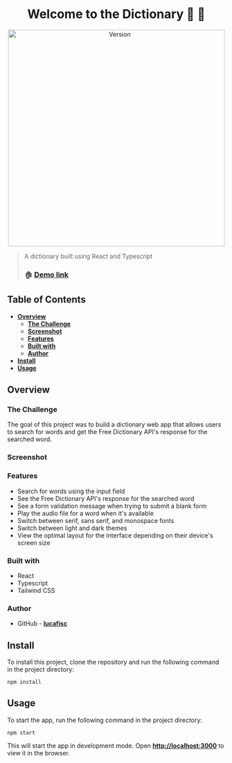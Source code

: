 <p align="center">
<h1 align="center">Welcome to the Dictionary 👋 🧠</h1>
</p>


<p align="center">
 <img alt="Version" src="https://i.imgur.com/IwcqWB8.png" width="500"/>
</p>


> A dictionary built using React and Typescript
> 
> ### 🏠 [Demo link](https://lucafisc.github.io/dictionary/)

## **Table of Contents**

- **[Overview](https://chat.openai.com/chat#overview)**
    - **[The Challenge](https://chat.openai.com/chat#the-challenge)**
    - **[Screenshot](https://chat.openai.com/chat#screenshot)**
    - **[Features](https://chat.openai.com/chat#features)**
    - **[Built with](https://chat.openai.com/chat#built-with)**
    - **[Author](https://chat.openai.com/chat#author)**
- **[Install](https://chat.openai.com/chat#install)**
- **[Usage](https://chat.openai.com/chat#usage)**

## **Overview**

### **The Challenge**

The goal of this project was to build a dictionary web app that allows users to search for words and get the Free Dictionary API's response for the searched word.

### **Screenshot**

### **Features**

- Search for words using the input field
- See the Free Dictionary API's response for the searched word
- See a form validation message when trying to submit a blank form
- Play the audio file for a word when it's available
- Switch between serif, sans serif, and monospace fonts
- Switch between light and dark themes
- View the optimal layout for the interface depending on their device's screen size

### **Built with**

- React
- Typescript
- Tailwind CSS

### **Author**

- GitHub - **[lucafisc](https://github.com/lucafisc)**

## **Install**

To install this project, clone the repository and run the following command in the project directory:

```
npm install
```

## **Usage**

To start the app, run the following command in the project directory:

```
npm start
```

This will start the app in development mode. Open **[http://localhost:3000](http://localhost:3000/)** to view it in the browser.
